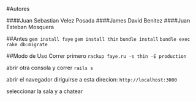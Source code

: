#Autores

####Juan Sebastian Velez Posada
####James David Benitez
####Juan Esteban Mosquera

##Antes
    `gem install faye`
    `gem install thin`
    `bundle install`
    `bundle exec rake db:migrate`
    

##Modo de Uso
Correr primero `rackup faye.ru -s thin -E production`

abrir otra consola y correr `rails s`

abrir el navegador diriguirse a esta direcion: `http://localhost:3000` 

seleccionar la sala y a chatear

